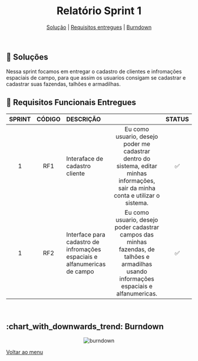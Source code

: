 <div align="center" id="menu">

<h1> Relatório Sprint 1 </h1>

<p>
    <a href="#solucao">Solução</a> | 
    <a href="#requisitos">Requisitos entregues</a> | 
    <a href="#burndown">Burndown</a> 
</p>

</div>
<br>

<span id="solucao">

## :pencil: Soluções
 Nessa sprint focamos em entregar o cadastro de clientes e infromações espaciais de campo, para que assim os usuarios consigam se cadastrar e cadastrar suas fazendas, talhões e armadilhas.
<br>

<span id="requisitos">

## :pushpin: Requisitos Funcionais Entregues 

| SPRINT | CÓDIGO | DESCRIÇÃO                             | | STATUS |
| :----: | :----: | :------------------------------------ |:-----------------------:| :----: |
|   1    |  RF1   | Interaface de cadastro cliente | Eu como usuario, desejo poder me cadastrar dentro do sistema, editar minhas informações, sair da minha conta e utilizar o sistema.|   ✅    |
|   1    |  RF2   | Interface para cadastro de infromações espaciais e alfanumericas de campo | Eu como usuario, desejo poder cadastrar campos das minhas fazendas, de talhões e armadilhas usando informações espaciais e alfanumericas. |   ✅    |

<br>

<span id="burndown">

<H2> :chart_with_downwards_trend: Burndown </h2>
<div align="center">

![burndown](https://user-images.githubusercontent.com/101027809/229370915-3ddf21ca-04b2-4423-972f-0616f01b8f5a.png)


</div>

<a href="#menu">Voltar ao menu</a>

